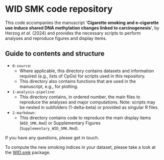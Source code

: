# WID SMK code repository

This code accompanies the manuscript '**Cigarette smoking and e-cigarette use induce shared DNA methylation changes linked to carcinogenesis**', by Herzog *et al.* (2024) and provides the necessary scripts to perform analyses and reproduce figures and display items.


## Guide to contents and structure

* `0-source`:
	+ Where applicable, this directory contains datasets and information required (e.g., lists of CpGs) for scripts used in this repository.
	+ This directory also contains functions that are used in the manuscript, e.g., for plotting.
* `1-analysis-pipeline`:
	+ This directory contains, in ordered number, the main files to reproduce the analyses and major computations. Note: scripts may be nested in subfolders (1-delta-beta) or provided as singular R files. 
* `2-markdown`: 
	+ This directory contains code to reproduce the main display items (`WID_SMK.Rmd`) or Supplementary Figures (`Supplementary_WID_SMK.Rmd`).

If you have any questions, please get in touch.

To compute the new smoking indices in your dataset, please take a look at the [WID.smk](https://github.com/chiaraherzog/WID.smk) package.